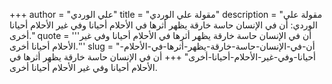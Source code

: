 +++
author = "علي الوردي"
title = "مقولة علي الوردي"
description = "مقولة علي الوردي: أن في الإنسان حاسة خارقة يظهر أثرها في الأحلام أحيانا وفي غير الأحلام أحيانا أخرى."
quote = '''أن في الإنسان حاسة خارقة يظهر أثرها في الأحلام أحيانا وفي غير الأحلام أحيانا أخرى.'''
slug = "أن-في-الإنسان-حاسة-خارقة-يظهر-أثرها-في-الأحلام-أحيانا-وفي-غير-الأحلام-أحيانا-أخرى"
+++
أن في الإنسان حاسة خارقة يظهر أثرها في الأحلام أحيانا وفي غير الأحلام أحيانا أخرى.
